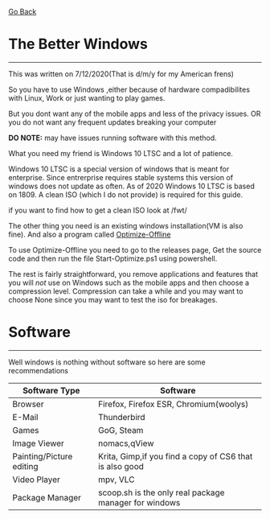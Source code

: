 [Go Back](index.html)

# The Better Windows
___
This was written on 7/12/2020(That is d/m/y for my American frens)

So you have to use Windows ,either because of hardware compadibilites with Linux, Work or just wanting to play games.

But you dont want any of the mobile apps and less of the privacy issues.
OR you do not want any frequent updates breaking your computer

**DO NOTE:** may have issues running software with this method.

What you need my friend is Windows 10 LTSC and a lot of patience.

Windows 10 LTSC is a special version of windows that is meant for enterprise. 
Since entrerprise requires stable systems this version of windows does not update as often. As of 2020 Windows 10 LTSC is based on 1809. A clean ISO (which I do not provide) is required for this guide.

if you want to find how to get a clean ISO look at /fwt/

The other thing you need is an existing windows installation(VM is also fine). And also a program called [Optimize-Offline](https://github.com/DrEmpiricism/Optimize-Offline)

To use Optimize-Offline you need to go to the releases page, Get the source code and then run the file Start-Optimize.ps1 using powershell.

The rest is fairly straightforward, you remove applications and features that you will *not* use on Windows such as the mobile apps and then choose a compression level.
Compression can take a while and you may want to choose None since you may want to test the iso for breakages.


# Software

***

Well windows is nothing without software so here are some recommendations

| Software Type | Software |
|---|---|
|Browser|Firefox, Firefox ESR, Chromium(woolys)|
|E-Mail|Thunderbird|
|Games|GoG, Steam|
|Image Viewer|nomacs,qView|
|Painting/Picture editing|Krita, Gimp,if you find a copy of CS6 that is also good|
|Video Player|mpv, VLC|
|Package Manager|scoop.sh is the only real package manager for windows|